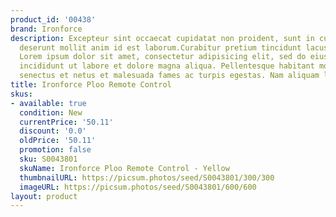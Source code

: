 ```yaml
---
product_id: '00438'
brand: Ironforce
description: Excepteur sint occaecat cupidatat non proident, sunt in culpa qui officia
  deserunt mollit anim id est laborum.Curabitur pretium tincidunt lacus. Sed eu mi.
  Lorem ipsum dolor sit amet, consectetur adipisicing elit, sed do eiusmod tempor
  incididunt ut labore et dolore magna aliqua. Pellentesque habitant morbi tristique
  senectus et netus et malesuada fames ac turpis egestas. Nam aliquam lacinia enim.
title: Ironforce Ploo Remote Control
skus:
- available: true
  condition: New
  currentPrice: '50.11'
  discount: '0.0'
  oldPrice: '50.11'
  promotion: false
  sku: S0043801
  skuName: Ironforce Ploo Remote Control - Yellow
  thumbnailURL: https://picsum.photos/seed/S0043801/300/300
  imageURL: https://picsum.photos/seed/S0043801/600/600
layout: product
---
```

